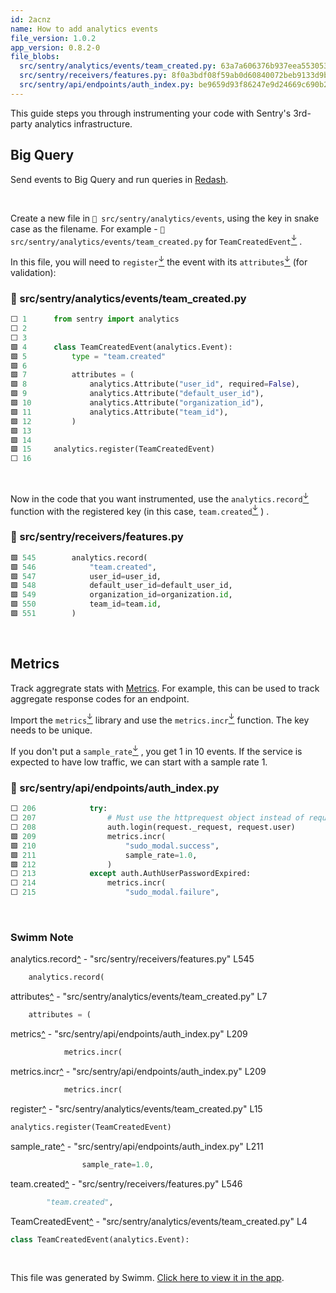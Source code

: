 ```yaml
---
id: 2acnz
name: How to add analytics events
file_version: 1.0.2
app_version: 0.8.2-0
file_blobs:
  src/sentry/analytics/events/team_created.py: 63a7a606376b937eea55305328054c41203ff3aa
  src/sentry/receivers/features.py: 8f0a3bdf08f59ab0d60840072beb9133d9b1b575
  src/sentry/api/endpoints/auth_index.py: be9659d93f86247e9d24669c690b24e5e5a0106c
---
```


This guide steps you through instrumenting your code with Sentry's 3rd-party analytics infrastructure.

## Big Query

Send events to Big Query and run queries in [Redash](https://redash.getsentry.net/).

<br/>

Create a new file in `📄 src/sentry/analytics/events`, using the key in snake case as the filename. For example - `📄 src/sentry/analytics/events/team_created.py` for `TeamCreatedEvent`[<sup id="Z7MHnT">↓</sup>](#f-Z7MHnT) .

In this file, you will need to `register`[<sup id="Z26WpiN">↓</sup>](#f-Z26WpiN) the event with its `attributes`[<sup id="1pdewQ">↓</sup>](#f-1pdewQ) (for validation):
<!-- NOTE-swimm-snippet: the lines below link your snippet to Swimm -->
### 📄 src/sentry/analytics/events/team_created.py
```python
⬜ 1      from sentry import analytics
⬜ 2      
⬜ 3      
🟩 4      class TeamCreatedEvent(analytics.Event):
🟩 5          type = "team.created"
🟩 6      
🟩 7          attributes = (
🟩 8              analytics.Attribute("user_id", required=False),
🟩 9              analytics.Attribute("default_user_id"),
🟩 10             analytics.Attribute("organization_id"),
🟩 11             analytics.Attribute("team_id"),
🟩 12         )
🟩 13     
🟩 14     
🟩 15     analytics.register(TeamCreatedEvent)
⬜ 16     
```

<br/>

Now in the code that you want instrumented, use the `analytics.record`[<sup id="Z1Vylhf">↓</sup>](#f-Z1Vylhf) function with the registered key (in this case, `team.created`[<sup id="ORgDQ">↓</sup>](#f-ORgDQ) ) .
<!-- NOTE-swimm-snippet: the lines below link your snippet to Swimm -->
### 📄 src/sentry/receivers/features.py
```python
🟩 545        analytics.record(
🟩 546            "team.created",
🟩 547            user_id=user_id,
🟩 548            default_user_id=default_user_id,
🟩 549            organization_id=organization.id,
🟩 550            team_id=team.id,
🟩 551        )
```

<br/>

## Metrics

Track aggregrate stats with [Metrics](/services/metrics/). For example, this can be used to track aggregate response codes for an endpoint.

Import the `metrics`[<sup id="1pV5t0">↓</sup>](#f-1pV5t0) library and use the `metrics.incr`[<sup id="1EBtB9">↓</sup>](#f-1EBtB9) function. The key needs to be unique.

If you don't put a `sample_rate`[<sup id="Z2uxtGe">↓</sup>](#f-Z2uxtGe) , you get 1 in 10 events. If the service is expected to have low traffic, we can start with a sample rate 1.
<!-- NOTE-swimm-snippet: the lines below link your snippet to Swimm -->
### 📄 src/sentry/api/endpoints/auth_index.py
```python
⬜ 206            try:
⬜ 207                # Must use the httprequest object instead of request
⬜ 208                auth.login(request._request, request.user)
🟩 209                metrics.incr(
🟩 210                    "sudo_modal.success",
🟩 211                    sample_rate=1.0,
🟩 212                )
⬜ 213            except auth.AuthUserPasswordExpired:
⬜ 214                metrics.incr(
⬜ 215                    "sudo_modal.failure",
```

<br/>

<!-- THIS IS AN AUTOGENERATED SECTION. DO NOT EDIT THIS SECTION DIRECTLY -->
### Swimm Note

<span id="f-Z1Vylhf">analytics.record</span>[^](#Z1Vylhf) - "src/sentry/receivers/features.py" L545
```python
    analytics.record(
```

<span id="f-1pdewQ">attributes</span>[^](#1pdewQ) - "src/sentry/analytics/events/team_created.py" L7
```python
    attributes = (
```

<span id="f-1pV5t0">metrics</span>[^](#1pV5t0) - "src/sentry/api/endpoints/auth_index.py" L209
```python
            metrics.incr(
```

<span id="f-1EBtB9">metrics.incr</span>[^](#1EBtB9) - "src/sentry/api/endpoints/auth_index.py" L209
```python
            metrics.incr(
```

<span id="f-Z26WpiN">register</span>[^](#Z26WpiN) - "src/sentry/analytics/events/team_created.py" L15
```python
analytics.register(TeamCreatedEvent)
```

<span id="f-Z2uxtGe">sample_rate</span>[^](#Z2uxtGe) - "src/sentry/api/endpoints/auth_index.py" L211
```python
                sample_rate=1.0,
```

<span id="f-ORgDQ">team.created</span>[^](#ORgDQ) - "src/sentry/receivers/features.py" L546
```python
        "team.created",
```

<span id="f-Z7MHnT">TeamCreatedEvent</span>[^](#Z7MHnT) - "src/sentry/analytics/events/team_created.py" L4
```python
class TeamCreatedEvent(analytics.Event):
```

<br/>

This file was generated by Swimm. [Click here to view it in the app](https://app.swimm.io/repos/Z2l0aHViJTNBJTNBc2VudHJ5JTNBJTNBc3dpbW1pbw==/docs/2acnz).
